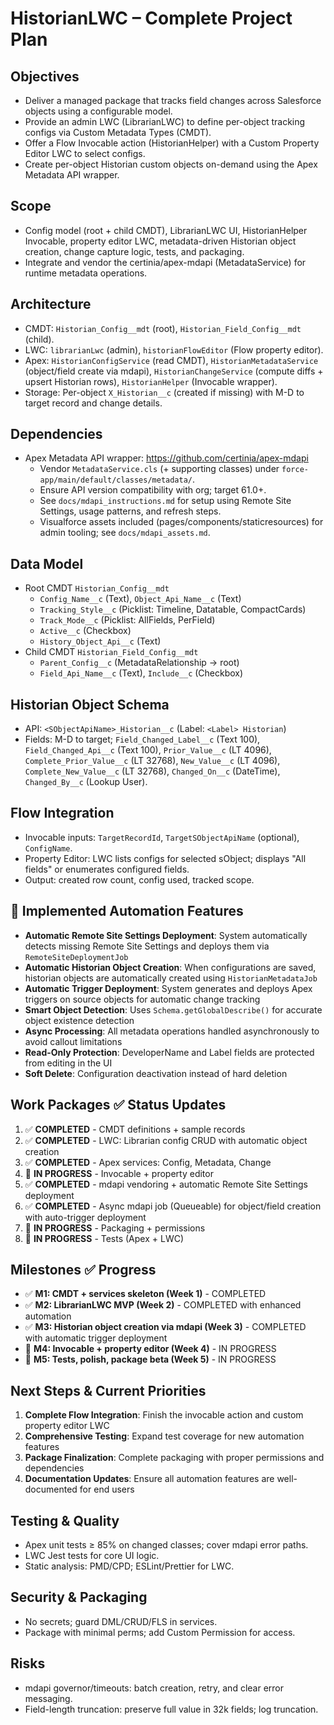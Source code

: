 # HistorianLWC – Complete Project Plan

## Objectives
- Deliver a managed package that tracks field changes across Salesforce objects using a configurable model.
- Provide an admin LWC (LibrarianLWC) to define per-object tracking configs via Custom Metadata Types (CMDT).
- Offer a Flow Invocable action (HistorianHelper) with a Custom Property Editor LWC to select configs.
- Create per-object Historian custom objects on-demand using the Apex Metadata API wrapper.

## Scope
- Config model (root + child CMDT), LibrarianLWC UI, HistorianHelper Invocable, property editor LWC, metadata-driven Historian object creation, change capture logic, tests, and packaging.
- Integrate and vendor the certinia/apex-mdapi (MetadataService) for runtime metadata operations.

## Architecture
- CMDT: `Historian_Config__mdt` (root), `Historian_Field_Config__mdt` (child).
- LWC: `librarianLwc` (admin), `historianFlowEditor` (Flow property editor).
- Apex: `HistorianConfigService` (read CMDT), `HistorianMetadataService` (object/field create via mdapi), `HistorianChangeService` (compute diffs + upsert Historian rows), `HistorianHelper` (Invocable wrapper).
- Storage: Per-object `X_Historian__c` (created if missing) with M-D to target record and change details.

## Dependencies
- Apex Metadata API wrapper: https://github.com/certinia/apex-mdapi
  - Vendor `MetadataService.cls` (+ supporting classes) under `force-app/main/default/classes/metadata/`.
  - Ensure API version compatibility with org; target 61.0+.
  - See `docs/mdapi_instructions.md` for setup using Remote Site Settings, usage patterns, and refresh steps.
  - Visualforce assets included (pages/components/staticresources) for admin tooling; see `docs/mdapi_assets.md`.

## Data Model
- Root CMDT `Historian_Config__mdt`
  - `Config_Name__c` (Text), `Object_Api_Name__c` (Text)
  - `Tracking_Style__c` (Picklist: Timeline, Datatable, CompactCards)
  - `Track_Mode__c` (Picklist: AllFields, PerField)
  - `Active__c` (Checkbox)
  - `History_Object_Api__c` (Text)
- Child CMDT `Historian_Field_Config__mdt`
  - `Parent_Config__c` (MetadataRelationship → root)
  - `Field_Api_Name__c` (Text), `Include__c` (Checkbox)

## Historian Object Schema
- API: `<SObjectApiName>_Historian__c` (Label: `<Label> Historian`)
- Fields: M-D to target; `Field_Changed_Label__c` (Text 100), `Field_Changed_Api__c` (Text 100),
  `Prior_Value__c` (LT 4096), `Complete_Prior_Value__c` (LT 32768),
  `New_Value__c` (LT 4096), `Complete_New_Value__c` (LT 32768),
  `Changed_On__c` (DateTime), `Changed_By__c` (Lookup User).

## Flow Integration
- Invocable inputs: `TargetRecordId`, `TargetSObjectApiName` (optional), `ConfigName`.
- Property Editor: LWC lists configs for selected sObject; displays "All fields" or enumerates configured fields.
- Output: created row count, config used, tracked scope.

## 🚀 Implemented Automation Features
- **Automatic Remote Site Settings Deployment**: System automatically detects missing Remote Site Settings and deploys them via `RemoteSiteDeploymentJob`
- **Automatic Historian Object Creation**: When configurations are saved, historian objects are automatically created using `HistorianMetadataJob`
- **Automatic Trigger Deployment**: System generates and deploys Apex triggers on source objects for automatic change tracking
- **Smart Object Detection**: Uses `Schema.getGlobalDescribe()` for accurate object existence detection
- **Async Processing**: All metadata operations handled asynchronously to avoid callout limitations
- **Read-Only Protection**: DeveloperName and Label fields are protected from editing in the UI
- **Soft Delete**: Configuration deactivation instead of hard deletion

## Work Packages ✅ Status Updates
1) ✅ **COMPLETED** - CMDT definitions + sample records
2) ✅ **COMPLETED** - LWC: Librarian config CRUD with automatic object creation
3) ✅ **COMPLETED** - Apex services: Config, Metadata, Change
4) 🔄 **IN PROGRESS** - Invocable + property editor
5) ✅ **COMPLETED** - mdapi vendoring + automatic Remote Site Settings deployment
6) ✅ **COMPLETED** - Async mdapi job (Queueable) for object/field creation with auto-trigger deployment
7) 🔄 **IN PROGRESS** - Packaging + permissions
8) 🔄 **IN PROGRESS** - Tests (Apex + LWC)

## Milestones ✅ Progress
- ✅ **M1: CMDT + services skeleton (Week 1)** - COMPLETED
- ✅ **M2: LibrarianLWC MVP (Week 2)** - COMPLETED with enhanced automation
- ✅ **M3: Historian object creation via mdapi (Week 3)** - COMPLETED with automatic trigger deployment
- 🔄 **M4: Invocable + property editor (Week 4)** - IN PROGRESS
- 🔄 **M5: Tests, polish, package beta (Week 5)** - IN PROGRESS

## Next Steps & Current Priorities
1. **Complete Flow Integration**: Finish the invocable action and custom property editor LWC
2. **Comprehensive Testing**: Expand test coverage for new automation features
3. **Package Finalization**: Complete packaging with proper permissions and dependencies
4. **Documentation Updates**: Ensure all automation features are well-documented for end users

## Testing & Quality
- Apex unit tests ≥ 85% on changed classes; cover mdapi error paths.
- LWC Jest tests for core UI logic.
- Static analysis: PMD/CPD; ESLint/Prettier for LWC.

## Security & Packaging
- No secrets; guard DML/CRUD/FLS in services.
- Package with minimal perms; add Custom Permission for access.

## Risks
- mdapi governor/timeouts: batch creation, retry, and clear error messaging.
- Field-length truncation: preserve full value in 32k fields; log truncation.
